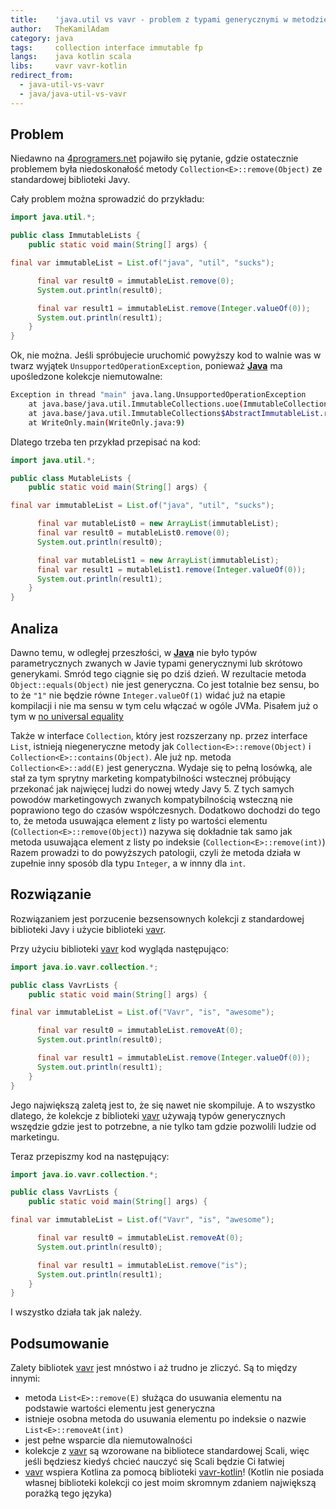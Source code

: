 ```yaml
---
title:    'java.util vs vavr - problem z typami generycznymi w metodzie Collection::remove'
author:   TheKamilAdam
category: java
tags:     collection interface immutable fp
langs:    java kotlin scala
libs:     vavr vavr-kotlin
redirect_from:
  - java-util-vs-vavr
  - java/java-util-vs-vavr
---
```


## Problem
Niedawno na [4programers.net](https://4programmers.net/Forum/Java/337090-spring_dao) pojawiło się pytanie,
gdzie ostatecznie problemem była niedoskonałość metody `Collection<E>::remove(Object)` ze standardowej biblioteki Javy.

Cały problem można sprowadzić do przykładu:

```java
import java.util.*;

public class ImmutableLists {
    public static void main(String[] args) {

final var immutableList = List.of("java", "util", "sucks");

      final var result0 = immutableList.remove(0);
      System.out.println(result0);

      final var result1 = immutableList.remove(Integer.valueOf(0));
      System.out.println(result1);
    }
}
```

Ok, nie można.
Jeśli spróbujecie uruchomić powyższy kod to walnie was w twarz wyjątek `UnsupportedOperationException`,
ponieważ **[Java]** ma upośledzone kolekcje niemutowalne:

```bash
Exception in thread "main" java.lang.UnsupportedOperationException
	at java.base/java.util.ImmutableCollections.uoe(ImmutableCollections.java:71)
	at java.base/java.util.ImmutableCollections$AbstractImmutableList.remove(ImmutableCollections.java:107)
	at WriteOnly.main(WriteOnly.java:9)
```

Dlatego trzeba ten przykład przepisać na kod:
```java
import java.util.*;

public class MutableLists {
    public static void main(String[] args) {

final var immutableList = List.of("java", "util", "sucks");

      final var mutableList0 = new ArrayList(immutableList);
      final var result0 = mutableList0.remove(0);
      System.out.println(result0);

      final var mutableList1 = new ArrayList(immutableList);
      final var result1 = mutableList1.remove(Integer.valueOf(0));
      System.out.println(result1);
    }
}
```

## Analiza
Dawno temu,
w odległej przeszłości,
w **[Java]** nie było typów parametrycznych zwanych w Javie typami generycznymi lub skrótowo generykami.
Smród tego ciągnie się po dziś dzień.
W rezultacie metoda `Object::equals(Object)` nie jest generyczna.
Co jest totalnie bez sensu,
bo to że `"1"` nie będzie równe `Integer.valueOf(1)` widać już na etapie kompilacji i nie ma sensu w tym celu włączać w ogóle JVMa.
Pisałem już o tym w [no universal equality]

Także w  interface `Collection`, który jest rozszerzany np. przez interface `List`,
istnieją niegeneryczne metody jak `Collection<E>::remove(Object)` i `Collection<E>::contains(Object)`.
Ale już np. metoda `Collection<E>::add(E)` jest generyczna.
Wydaje się to pełną losówką,
ale stał za tym sprytny marketing kompatybilności wstecznej próbujący przekonać jak najwięcej ludzi do nowej wtedy Javy 5.
Z tych samych powodów marketingowych zwanych kompatybilnością wsteczną nie poprawiono tego do czasów współczesnych.
Dodatkowo dochodzi do tego to,
że metoda usuwająca element z listy po wartości elementu (`Collection<E>::remove(Object)`)
nazywa się dokładnie tak samo jak metoda usuwająca element z listy po indeksie (`Collection<E>::remove(int)`)
Razem prowadzi to do powyższych patologii,
czyli że metoda działa w zupełnie inny sposób dla typu `Integer`, a w innny dla `int`.
## Rozwiązanie

Rozwiązaniem jest porzucenie bezsensownych kolekcji z standardowej biblioteki Javy i użycie biblioteki [vavr].

Przy użyciu biblioteki [vavr] kod wygląda następująco:
```java
import java.io.vavr.collection.*;

public class VavrLists {
    public static void main(String[] args) {

final var immutableList = List.of("Vavr", "is", "awesome");

      final var result0 = immutableList.removeAt(0);
      System.out.println(result0);

      final var result1 = immutableList.remove(Integer.valueOf(0));
      System.out.println(result1);
    }
}
```
Jego największą zaletą jest to,
że się nawet nie skompiluje.
A to wszystko dlatego,
że kolekcje z biblioteki [vavr] używają typów generycznych wszędzie gdzie jest to potrzebne,
a nie tylko tam gdzie pozwolili ludzie od marketingu.

Teraz przepiszmy kod na następujący:

```java
import java.io.vavr.collection.*;

public class VavrLists {
    public static void main(String[] args) {

final var immutableList = List.of("Vavr", "is", "awesome");

      final var result0 = immutableList.removeAt(0);
      System.out.println(result0);

      final var result1 = immutableList.remove("is");
      System.out.println(result1);
    }
}
```
I wszystko działa tak jak należy.

## Podsumowanie

Zalety bibliotek [vavr] jest mnóstwo i aż trudno je zliczyć.
Są to między innymi:
* metoda `List<E>::remove(E)` służąca do usuwania elementu na podstawie wartości elementu jest generyczna
* istnieje osobna metoda do usuwania elementu po indeksie o nazwie `List<E>::removeAt(int)`
* jest pełne wsparcie dla niemutowalności
* kolekcje z [vavr] są wzorowane na bibliotece standardowej Scali, więc jeśli będziesz kiedyś chcieć nauczyć się Scali będzie Ci łatwiej
* [vavr] wspiera Kotlina za pomocą biblioteki [vavr-kotlin]! (Kotlin nie posiada własnej biblioteki kolekcji co jest moim skromnym zdaniem największą porażką tego języka)

[no universal equality]: /no-universal-equality

[Java]:                  /langs/java
[Kotlin]:                /langs/kotlin
[Scala]:                 /langs/scala

[vavr]:                  /libs/vavr
[vavr-kotlin]:           /libs/vavr-kotlin

[collection]:            /tags/collection
[immutable]:             /tags/immutable
[interface]:             /tags/interface
